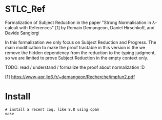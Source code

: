 # STLC_Ref
Formalization of Subject Reduction in the paper
"Strong Normalisation in λ-calculi with References" [1] 
by Romain Demangeon, Daniel Hirschkoff, and Davide Sangiorgi

In this formalization we only focus on Subject Reduction and Progress.
The main modification to make the proof tractable in this version is the
we remove the hidden dependency from the reduction to the typing judgment,
so we are limited to prove Subject Reduction in the empty context only.

TODO: read / understand / formalize the proof about normalization :D

[1] https://www-apr.lip6.fr/~demangeon/Recherche/impfun2.pdf

# Install
```
# install a recent coq, like 8.8 using opam
make
```
